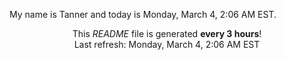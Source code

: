 My name is Tanner and today is Monday, March 4, 2:06 AM EST.

<p align="center">This <i>README</i> file is generated <b>every 3 hours</b>!</br>Last refresh: Monday, March 4, 2:06 AM EST<br /></p>
